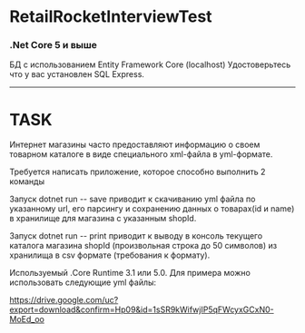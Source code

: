# RetailRocketInterviewTest
### .Net Core 5 и выше
БД с использованием Entity Framework Core (localhost) 
Удостоверьтесь что у вас установлен SQL Express.
________
# TASK
Интернет магазины часто предоставляют информацию о своем товарном каталоге в виде специального xml-файла в yml-формате.

Требуется написать приложение, которое способно выполнить 2 команды

Запуск dotnet run -- save <shopId> <url> приводит к скачиванию yml файла по указанному url, его парсингу и сохранению данных о товарах(id и name) в хранилище для магазина с указанным shopId.

Запуск dotnet run -- print <shopId> приводит к выводу в консоль текущего каталога магазина shopId (произвольная строка до 50 символов) из хранилища в csv формате (требования к формату).

Используемый .Core Runtime 3.1 или 5.0.
Для примера можно использовать следующие yml файлы:

https://drive.google.com/uc?export=download&confirm=Hp09&id=1sSR9kWifwjIP5qFWcyxGCxN0-MoEd_oo
